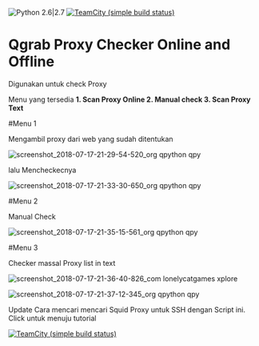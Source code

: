 ![Python 2.6|2.7](https://img.shields.io/badge/python-2.6|2.7-yellow.svg)
[![TeamCity (simple build status)](https://img.shields.io/badge/Tutorial-Youtube-red.svg)](https://www.youtube.com/watch?v=CZxfSV494wY&t=1s)


# Qgrab Proxy Checker Online and Offline
Digunakan untuk check Proxy

Menu yang tersedia
**1. Scan Proxy Online
2. Manual check
3. Scan Proxy Text**

#Menu 1

Mengambil proxy dari web yang sudah ditentukan

![screenshot_2018-07-17-21-29-54-520_org qpython qpy](https://user-images.githubusercontent.com/41333888/42820577-b1c5c0c6-8a00-11e8-84bd-40d3de0f619a.png)

lalu Mencheckecnya

![screenshot_2018-07-17-21-33-30-650_org qpython qpy](https://user-images.githubusercontent.com/41333888/42820679-e9a18412-8a00-11e8-8ebb-310817d70acf.png)


#Menu 2

Manual Check

![screenshot_2018-07-17-21-35-15-561_org qpython qpy](https://user-images.githubusercontent.com/41333888/42820767-1d3a39a4-8a01-11e8-84ac-0e753ecaabc9.png)

#Menu 3

Checker massal Proxy list in text

![screenshot_2018-07-17-21-36-40-826_com lonelycatgames xplore](https://user-images.githubusercontent.com/41333888/42820870-63a31a64-8a01-11e8-8317-18ebdfb6dfc6.png)


![screenshot_2018-07-17-21-37-12-345_org qpython qpy](https://user-images.githubusercontent.com/41333888/42820880-6c4775de-8a01-11e8-85f1-fa810d7746be.png)

Update
Cara mencari mencari Squid Proxy untuk SSH dengan Script ini.
Click untuk menuju tutorial

[![TeamCity (simple build status)](https://img.shields.io/badge/Tutorial-Youtube-red.svg)](https://www.youtube.com/watch?v=CZxfSV494wY&t=1s)
